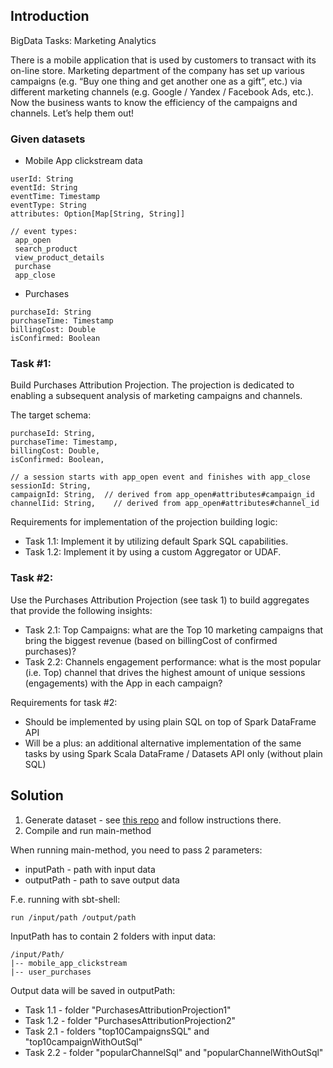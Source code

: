 ## Introduction

BigData Tasks: Marketing Analytics

There is a mobile application that is used by customers to transact with its on-line store. Marketing department of the company has set up various campaigns (e.g. “Buy one thing and get another one as a gift”, etc.)  via different marketing channels (e.g. Google / Yandex / Facebook Ads, etc.).
Now the business wants to know the efficiency of the campaigns and channels.
Let’s help them out!

### Given datasets
- Mobile App clickstream data
```
userId: String
eventId: String
eventTime: Timestamp
eventType: String
attributes: Option[Map[String, String]]

// event types:
 app_open
 search_product
 view_product_details
 purchase 
 app_close

```

- Purchases

```
purchaseId: String
purchaseTime: Timestamp
billingCost: Double
isConfirmed: Boolean
```

### Task #1:

Build Purchases Attribution Projection. The projection is dedicated to enabling a subsequent analysis of marketing campaigns and channels. 

The target schema:

```
purchaseId: String,
purchaseTime: Timestamp,
billingCost: Double,
isConfirmed: Boolean,

// a session starts with app_open event and finishes with app_close 
sessionId: String,
campaignId: String,  // derived from app_open#attributes#campaign_id
channelIid: String,    // derived from app_open#attributes#channel_id
```

Requirements for implementation of the projection building logic:
- Task 1.1: Implement it by utilizing default Spark SQL capabilities.
- Task 1.2: Implement it by using a custom Aggregator or UDAF.

### Task #2:
Use the Purchases Attribution Projection (see task 1) to build aggregates that provide the following insights:
- Task 2.1: Top Campaigns: what are the Top 10 marketing campaigns that bring the biggest revenue (based on billingCost of confirmed purchases)?
- Task 2.2: Channels engagement performance: what is the most popular (i.e. Top) channel that drives the highest amount of unique sessions (engagements)  with the App in each campaign?

Requirements for task #2:
- Should be implemented by using plain SQL on top of Spark DataFrame API
- Will be a plus: an additional alternative implementation of the same tasks by using Spark Scala DataFrame / Datasets  API only (without plain SQL)

## Solution

1. Generate dataset - see [this repo](https://github.com/gridu/INTRO_SPARK-SCALA_FOR_STUDENTS) and follow instructions there.
2. Compile and run main-method 

When running main-method, you need to pass 2 parameters:
* inputPath - path with input data
* outputPath - path to save output data

F.e. running with sbt-shell:
```
run /input/path /output/path
```
InputPath has to contain 2 folders with input data:
```
/input/Path/
|-- mobile_app_clickstream
|-- user_purchases
```

Output data will be saved in outputPath:
* Task 1.1 - folder "PurchasesAttributionProjection1"
* Task 1.2 - folder "PurchasesAttributionProjection2"
* Task 2.1 - folders "top10CampaignsSQL" and "top10campaignWithOutSql"
* Task 2.2 - folder "popularChannelSql" and "popularChannelWithOutSql"
